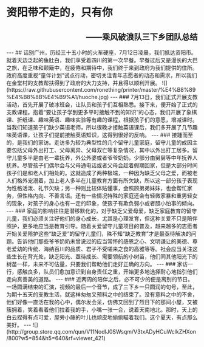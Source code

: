 # 资阳带不走的，只有你
<h2 align = "right">——乘风破浪队三下乡团队总结</h2>
---
## 话别广州，历经三十五小时的火车硬座，7月12日凌晨，我们抵达资阳市。就着天边泛起的鱼肚白，我们享受着四川的第一次早餐。早餐过后又是漫长的大巴之旅，在乏味和颠簸中，在疲倦和期待中，我们终于来到政府为我们提供的住所。政府高度重视“童伴计划”试点行动，密切关注青年志愿者的动态和需求，所以我们在金堂村的支教帮扶得到了政府的大力支持，并且得以顺利开展。
![](https://raw.githubusercontent.com/ronething/printer/master/%E4%B8%89%E4%B8%8B%E4%B9%A1/huoche.jpg)
---
### 7月13日，我们正式开展支教活动，首先开展了破冰班会，让队员和孩子们互相熟悉。接下来，便开始了正式的支教课程。抱着“要让孩子学到更多平时接触不到的知识”的心态，我们开展了象棋课、折纸课、趣味英语、趣味实验等有趣的课程，根据孩子们的意愿，增减课时。当我们知道孩子们缺少英语老师，所以很晚才接触英语课后，我们多开展了几节趣味英语课，让孩子们提前接触英语知识，这得到很好的反响。
---
### 接踵而至的，是我们的家访。走访多为较为典型性的几个留守儿童家庭，留守儿童的成因主要包括父母外出打工、父母离异、父母双亡等复杂情况，其中以外出打工居多。留守儿童多半是由老一辈抚养，外公外婆或者爷爷奶奶，少部分由舅舅等中年抚养人抚养。尽管孩子们偶尔会与父母通电话或者父母会趁着假期回家，但是大部分时间孩子们是和老人们相处的。这就造成了两种极端，一种因为缺乏父母之爱，而被老人们格外宠溺着，加上老人多半在儿童教育方面有所欠缺，所以这一部分孩子表现为性格活泼、礼节欠缺；另一种则比较体贴懂事，会照顾弟弟妹妹，也会帮忙家务，但性格内向、不善言语。还有一些情况特殊的家庭还会有轻微家暴和重男轻女的现象，对孩子的身心也有一定的印象，使孩子有欺负弱小或者胆小怕事的倾向。
---
### 家庭的影响往往是潜移默化的，对于缺乏父爱母爱，缺乏家庭教育的留守儿童，我们必须关注好他们的身心成长，尤其是心理发育，但这种关爱不只是陪伴照护，更多地应当是教育引导。随着关爱留守儿童项目的普及，越来越多的志愿者开始关爱陪护这些“缺乏爱”的留守儿童们，殊不知“缺乏教育”才是最亟待解决的问题。告诉他们那些爷爷奶奶未曾说过的应当常怀的感恩之心、文明谦让的美德、尊老爱幼的传统、海纳百川的品质、君子不受嗟来之食的高雅等等。社会应当关注这些生长在背光处，缺乏阳光、亟待成长、需要领航的小树苗，他们同其他阳光下的树苗一样，未来不可估量，只要我们帮助他们走好正确的方向。
---
### 家访一行，感触良多，队员们愈加意识到自身责任之重，开始更多地选择耐心地指引他们走向真善美的道路。
---
### 近两周的陪伴之后，必不可少的便是离别的节日。一场圆满结束的汇演，视频的最后一个音节，成了三下乡一只圆润的句号，至此，为期十五天的支教生活，就这样匆匆又预料之中的结束了。没有意料之中的不舍，他们好像一直活在我的心中，偶尔发会呆，仿佛又回到了烈日下的那间小屋，又被簇拥着，笑着看着他们拉着我的手，小嘴一张一合，说着天南地北。那时，天上的白云捏得有点可爱，屋旁小藤的叶儿也顽皮地偷偷瞄着我们。这个夏天，有点那么美好。
---
![](http://group.store.qq.com/qun/V11NodIJ0SWsqm/V3txADyHCuWclkZHXon/800?w5=854&h5=640&rf=viewer_421)
